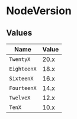 # NodeVersion


## Values

| Name        | Value       |
| ----------- | ----------- |
| `TwentyX`   | 20.x        |
| `EighteenX` | 18.x        |
| `SixteenX`  | 16.x        |
| `FourteenX` | 14.x        |
| `TwelveX`   | 12.x        |
| `TenX`      | 10.x        |